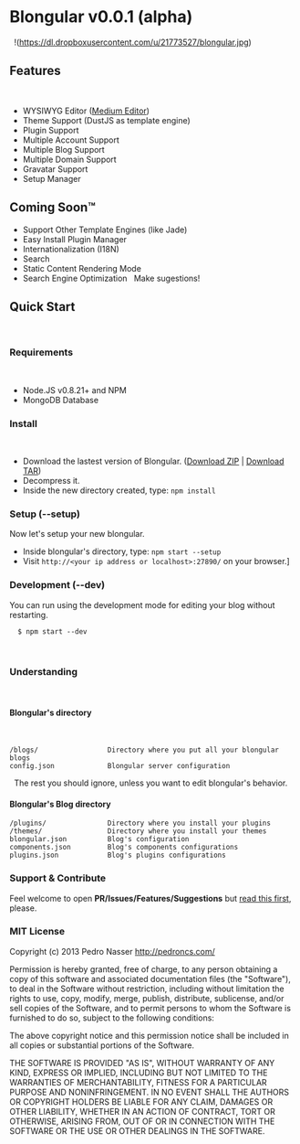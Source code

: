 Blongular v0.0.1 (alpha)
======================
 
!(https://dl.dropboxusercontent.com/u/21773527/blongular.jpg)
 
## Features
 
- WYSIWYG Editor ([Medium Editor](https://github.com/daviferreira/medium-editor))
- Theme Support (DustJS as template engine)
- Plugin Support
- Multiple Account Support
- Multiple Blog Support
- Multiple Domain Support
- Gravatar Support
- Setup Manager
 
## Coming Soon™

- Support Other Template Engines (like Jade)
- Easy Install Plugin Manager
- Internationalization (I18N)
- Search
- Static Content Rendering Mode
- Search Engine Optimization
 
Make sugestions!
 
## Quick Start
 
### Requirements
 
- Node.JS v0.8.21+ and NPM
- MongoDB Database
 
### Install
 
- Download the lastest version of Blongular. ([Download ZIP](http://blongular.com/latest.zip) | [Download TAR](http://blongular.com/latest.tar.gz))
- Decompress it.
- Inside the new directory created, type: `npm install`

### Setup (--setup)

Now let's setup your new blongular.

- Inside blongular's directory, type: `npm start --setup`
- Visit `http://<your ip address or localhost>:27890/` on your browser.]

### Development (--dev) 

You can run using the development mode for editing your blog without restarting.

      $ npm start --dev
 
### Understanding
 
#### Blongular's directory
 
```
/blogs/                 Directory where you put all your blongular blogs
config.json             Blongular server configuration
```
 
The rest you should ignore, unless you want to edit blongular's behavior.

#### Blongular's Blog directory
```
/plugins/               Directory where you install your plugins
/themes/                Directory where you install your themes
blongular.json          Blog's configuration
components.json         Blog's components configurations
plugins.json            Blog's plugins configurations
```

### Support & Contribute

Feel welcome to open **PR/Issues/Features/Suggestions** but [read this first](http://github.com/blongular/blongular), please.

### MIT License

Copyright (c) 2013 Pedro Nasser <http://pedroncs.com/>

Permission is hereby granted, free of charge, to any person obtaining a copy
of this software and associated documentation files (the "Software"), to deal
in the Software without restriction, including without limitation the rights
to use, copy, modify, merge, publish, distribute, sublicense, and/or sell
copies of the Software, and to permit persons to whom the Software is
furnished to do so, subject to the following conditions:

The above copyright notice and this permission notice shall be included in
all copies or substantial portions of the Software.

THE SOFTWARE IS PROVIDED "AS IS", WITHOUT WARRANTY OF ANY KIND, EXPRESS OR
IMPLIED, INCLUDING BUT NOT LIMITED TO THE WARRANTIES OF MERCHANTABILITY,
FITNESS FOR A PARTICULAR PURPOSE AND NONINFRINGEMENT. IN NO EVENT SHALL THE
AUTHORS OR COPYRIGHT HOLDERS BE LIABLE FOR ANY CLAIM, DAMAGES OR OTHER
LIABILITY, WHETHER IN AN ACTION OF CONTRACT, TORT OR OTHERWISE, ARISING FROM,
OUT OF OR IN CONNECTION WITH THE SOFTWARE OR THE USE OR OTHER DEALINGS IN
THE SOFTWARE.